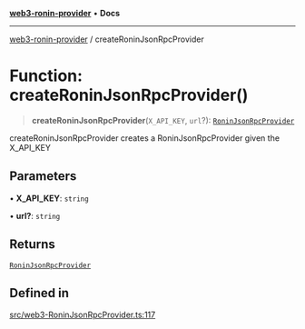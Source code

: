 [**web3-ronin-provider**](../README.md) • **Docs**

***

[web3-ronin-provider](../globals.md) / createRoninJsonRpcProvider

# Function: createRoninJsonRpcProvider()

> **createRoninJsonRpcProvider**(`X_API_KEY`, `url`?): [`RoninJsonRpcProvider`](../classes/RoninJsonRpcProvider.md)

createRoninJsonRpcProvider creates a RoninJsonRpcProvider given the X_API_KEY

## Parameters

• **X\_API\_KEY**: `string`

• **url?**: `string`

## Returns

[`RoninJsonRpcProvider`](../classes/RoninJsonRpcProvider.md)

## Defined in

[src/web3-RoninJsonRpcProvider.ts:117](https://github.com/chuacw/web3-ronin-provider/blob/7646ce38176c1dab59363eef0869f2efa34d498b/src/web3-RoninJsonRpcProvider.ts#L117)
